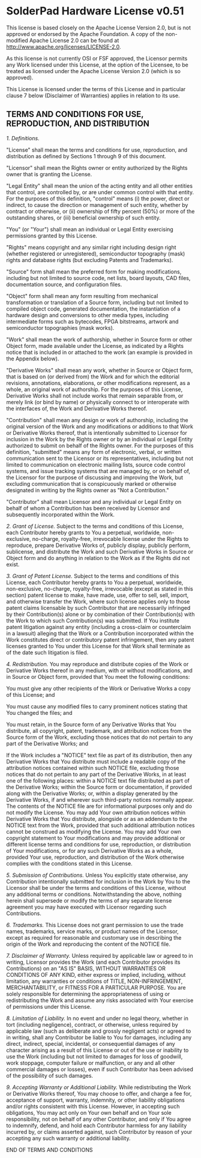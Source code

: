 # SolderPad Hardware License v0.51

This license is based closely on the Apache License Version 2.0, but is not approved or endorsed by the Apache Foundation. A copy of the non-modified Apache License 2.0 can be found at http://www.apache.org/licenses/LICENSE-2.0.

As this license is not currently OSI or FSF approved, the Licensor permits any Work licensed under this License, at the option of the Licensee, to be treated as licensed under the Apache License Version 2.0 (which is so approved).

This License is licensed under the terms of this License and in particular clause 7 below (Disclaimer of Warranties) applies in relation to its use.

## TERMS AND CONDITIONS FOR USE, REPRODUCTION, AND DISTRIBUTION

*1. Definitions.*

"License" shall mean the terms and conditions for use, reproduction, and distribution as defined by Sections 1 through 9 of this document.

"Licensor" shall mean the Rights owner or entity authorized by the Rights owner that is granting the License.

"Legal Entity" shall mean the union of the acting entity and all other entities that control, are controlled by, or are under common control with that entity. For the purposes of this definition, "control" means (i) the power, direct or indirect, to cause the direction or management of such entity, whether by contract or otherwise, or (ii) ownership of fifty percent (50%) or more of the outstanding shares, or (iii) beneficial ownership of such entity.

"You" (or "Your") shall mean an individual or Legal Entity exercising permissions granted by this License.

"Rights" means copyright and any similar right including design right (whether registered or unregistered), semiconductor topography (mask) rights and database rights (but excluding Patents and Trademarks).

"Source" form shall mean the preferred form for making modifications, including but not limited to source code, net lists, board layouts, CAD files, documentation source, and configuration files.

"Object" form shall mean any form resulting from mechanical transformation or translation of a Source form, including but not limited to compiled object code, generated documentation, the instantiation of a hardware design and conversions to other media types, including intermediate forms such as bytecodes, FPGA bitstreams, artwork and semiconductor topographies (mask works).

"Work" shall mean the work of authorship, whether in Source form or other Object form, made available under the License, as indicated by a Rights notice that is included in or attached to the work (an example is provided in the Appendix below).

"Derivative Works" shall mean any work, whether in Source or Object form, that is based on (or derived from) the Work and for which the editorial revisions, annotations, elaborations, or other modifications represent, as a whole, an original work of authorship. For the purposes of this License, Derivative Works shall not include works that remain separable from, or merely link (or bind by name) or physically connect to or interoperate with the interfaces of, the Work and Derivative Works thereof.

"Contribution" shall mean any design or work of authorship, including the original version of the Work and any modifications or additions to that Work or Derivative Works thereof, that is intentionally submitted to Licensor for inclusion in the Work by the Rights owner or by an individual or Legal Entity authorized to submit on behalf of the Rights owner. For the purposes of this definition, "submitted" means any form of electronic, verbal, or written communication sent to the Licensor or its representatives, including but not limited to communication on electronic mailing lists, source code control systems, and issue tracking systems that are managed by, or on behalf of, the Licensor for the purpose of discussing and improving the Work, but excluding communication that is conspicuously marked or otherwise designated in writing by the Rights owner as "Not a Contribution."

"Contributor" shall mean Licensor and any individual or Legal Entity on behalf of whom a Contribution has been received by Licensor and subsequently incorporated within the Work.

*2. Grant of License.* Subject to the terms and conditions of this License, each Contributor hereby grants to You a perpetual, worldwide, non-exclusive, no-charge, royalty-free, irrevocable license under the Rights to reproduce, prepare Derivative Works of, publicly display, publicly perform, sublicense, and distribute the Work and such Derivative Works in Source or Object form and do anything in relation to the Work as if the Rights did not exist.

*3. Grant of Patent License.* Subject to the terms and conditions of this License, each Contributor hereby grants to You a perpetual, worldwide, non-exclusive, no-charge, royalty-free, irrevocable (except as stated in this section) patent license to make, have made, use, offer to sell, sell, import, and otherwise transfer the Work, where such license applies only to those patent claims licensable by such Contributor that are necessarily infringed by their Contribution(s) alone or by combination of their Contribution(s) with the Work to which such Contribution(s) was submitted. If You institute patent litigation against any entity (including a cross-claim or counterclaim in a lawsuit) alleging that the Work or a Contribution incorporated within the Work constitutes direct or contributory patent infringement, then any patent licenses granted to You under this License for that Work shall terminate as of the date such litigation is filed.

*4. Redistribution.* You may reproduce and distribute copies of the Work or Derivative Works thereof in any medium, with or without modifications, and in Source or Object form, provided that You meet the following conditions:

You must give any other recipients of the Work or Derivative Works a copy of this License; and

You must cause any modified files to carry prominent notices stating that You changed the files; and

You must retain, in the Source form of any Derivative Works that You distribute, all copyright, patent, trademark, and attribution notices from the Source form of the Work, excluding those notices that do not pertain to any part of the Derivative Works; and

If the Work includes a "NOTICE" text file as part of its distribution, then any Derivative Works that You distribute must include a readable copy of the attribution notices contained within such NOTICE file, excluding those notices that do not pertain to any part of the Derivative Works, in at least one of the following places: within a NOTICE text file distributed as part of the Derivative Works; within the Source form or documentation, if provided along with the Derivative Works; or, within a display generated by the Derivative Works, if and wherever such third-party notices normally appear. The contents of the NOTICE file are for informational purposes only and do not modify the License. You may add Your own attribution notices within Derivative Works that You distribute, alongside or as an addendum to the NOTICE text from the Work, provided that such additional attribution notices cannot be construed as modifying the License. You may add Your own copyright statement to Your modifications and may provide additional or different license terms and conditions for use, reproduction, or distribution of Your modifications, or for any such Derivative Works as a whole, provided Your use, reproduction, and distribution of the Work otherwise complies with the conditions stated in this License.

*5. Submission of Contributions.* Unless You explicitly state otherwise, any Contribution intentionally submitted for inclusion in the Work by You to the Licensor shall be under the terms and conditions of this License, without any additional terms or conditions. Notwithstanding the above, nothing herein shall supersede or modify the terms of any separate license agreement you may have executed with Licensor regarding such Contributions.

*6. Trademarks.* This License does not grant permission to use the trade names, trademarks, service marks, or product names of the Licensor, except as required for reasonable and customary use in describing the origin of the Work and reproducing the content of the NOTICE file.

*7. Disclaimer of Warranty.* Unless required by applicable law or agreed to in writing, Licensor provides the Work (and each Contributor provides its Contributions) on an "AS IS" BASIS, WITHOUT WARRANTIES OR CONDITIONS OF ANY KIND, either express or implied, including, without limitation, any warranties or conditions of TITLE, NON-INFRINGEMENT, MERCHANTABILITY, or FITNESS FOR A PARTICULAR PURPOSE. You are solely responsible for determining the appropriateness of using or redistributing the Work and assume any risks associated with Your exercise of permissions under this License.

*8. Limitation of Liability.* In no event and under no legal theory, whether in tort (including negligence), contract, or otherwise, unless required by applicable law (such as deliberate and grossly negligent acts) or agreed to in writing, shall any Contributor be liable to You for damages, including any direct, indirect, special, incidental, or consequential damages of any character arising as a result of this License or out of the use or inability to use the Work (including but not limited to damages for loss of goodwill, work stoppage, computer failure or malfunction, or any and all other commercial damages or losses), even if such Contributor has been advised of the possibility of such damages.

*9. Accepting Warranty or Additional Liability.* While redistributing the Work or Derivative Works thereof, You may choose to offer, and charge a fee for, acceptance of support, warranty, indemnity, or other liability obligations and/or rights consistent with this License. However, in accepting such obligations, You may act only on Your own behalf and on Your sole responsibility, not on behalf of any other Contributor, and only if You agree to indemnify, defend, and hold each Contributor harmless for any liability incurred by, or claims asserted against, such Contributor by reason of your accepting any such warranty or additional liability.

END OF TERMS AND CONDITIONS
